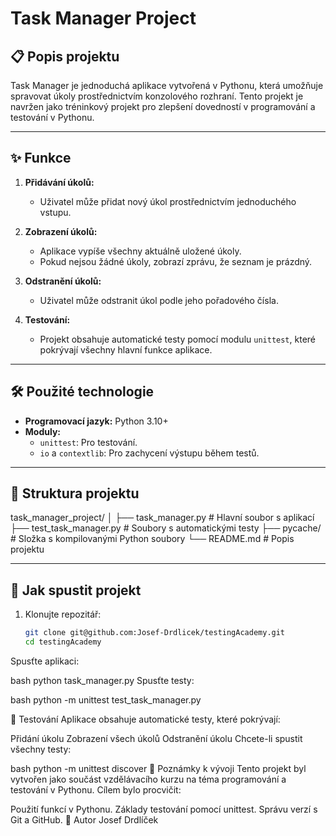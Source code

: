 # Task Manager Project

## 📋 Popis projektu
Task Manager je jednoduchá aplikace vytvořená v Pythonu, která umožňuje spravovat úkoly prostřednictvím konzolového rozhraní. Tento projekt je navržen jako tréninkový projekt pro zlepšení dovedností v programování a testování v Pythonu.

---

## ✨ Funkce
1. **Přidávání úkolů:**
   - Uživatel může přidat nový úkol prostřednictvím jednoduchého vstupu.

2. **Zobrazení úkolů:**
   - Aplikace vypíše všechny aktuálně uložené úkoly.
   - Pokud nejsou žádné úkoly, zobrazí zprávu, že seznam je prázdný.

3. **Odstranění úkolů:**
   - Uživatel může odstranit úkol podle jeho pořadového čísla.

4. **Testování:**
   - Projekt obsahuje automatické testy pomocí modulu `unittest`, které pokrývají všechny hlavní funkce aplikace.

---

## 🛠️ Použité technologie
- **Programovací jazyk:** Python 3.10+
- **Moduly:**
  - `unittest`: Pro testování.
  - `io` a `contextlib`: Pro zachycení výstupu během testů.

---

## 🧩 Struktura projektu
task_manager_project/ │ ├── task_manager.py # Hlavní soubor s aplikací ├── test_task_manager.py # Soubory s automatickými testy ├── pycache/ # Složka s kompilovanými Python soubory └── README.md # Popis projektu

---

## 🚀 Jak spustit projekt
1. Klonujte repozitář:
   ```bash
   git clone git@github.com:Josef-Drdlicek/testingAcademy.git
   cd testingAcademy
Spusťte aplikaci:

bash python task_manager.py
Spusťte testy:

bash python -m unittest test_task_manager.py

🧪 Testování
Aplikace obsahuje automatické testy, které pokrývají:

Přidání úkolu
Zobrazení všech úkolů
Odstranění úkolu
Chcete-li spustit všechny testy:

bash python -m unittest discover
📌 Poznámky k vývoji
Tento projekt byl vytvořen jako součást vzdělávacího kurzu na téma programování a testování v Pythonu. Cílem bylo procvičit:

Použití funkcí v Pythonu.
Základy testování pomocí unittest.
Správu verzí s Git a GitHub.
📝 Autor
Josef Drdlíček
